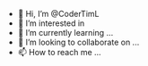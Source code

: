 - 👋 Hi, I’m @CoderTimL
- 👀 I’m interested in 
- 🌱 I’m currently learning ...
- 💞️ I’m looking to collaborate on ...
- 📫 How to reach me ...

<!---
CoderTimL/CoderTimL is a ✨ special ✨ repository because its `README.md` (this file) appears on your GitHub profile.
You can click the Preview link to take a look at your changes.
--->
